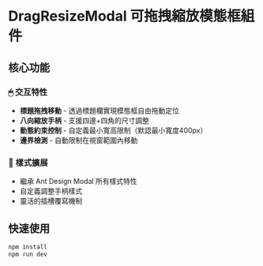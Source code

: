 # DragResizeModal 可拖拽縮放模態框組件

## 核心功能

### 🖱 交互特性

- **標題拖拽移動** - 透過標題欄實現模態框自由拖動定位
- **八向縮放手柄** - 支援四邊+四角的尺寸調整
- **動態約束控制** - 自定義最小寬高限制（默認最小寬度400px）
- **邊界檢測** - 自動限制在視窗範圍內移動

### 🎨 樣式擴展

- 繼承 Ant Design Modal 所有樣式特性
- 自定義調整手柄樣式
- 靈活的插槽覆寫機制

## 快速使用

```bash
npm install 
npm run dev
```
